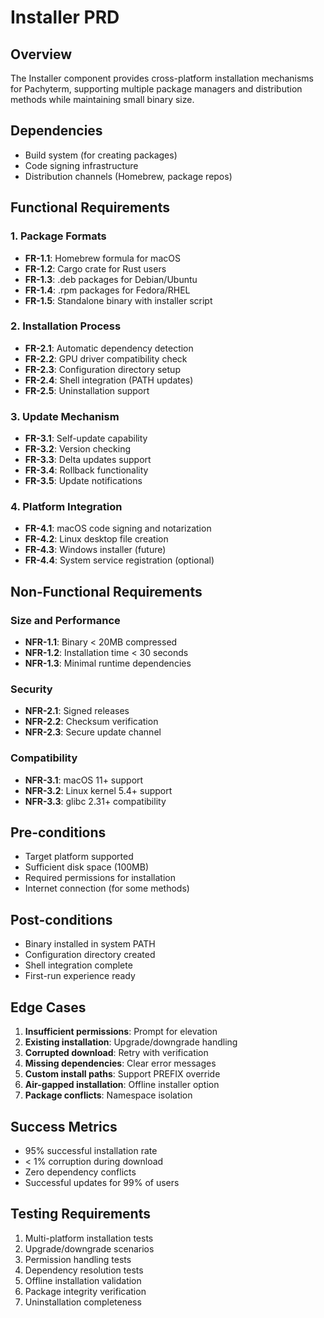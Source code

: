 # Installer PRD

## Overview
The Installer component provides cross-platform installation mechanisms for Pachyterm, supporting multiple package managers and distribution methods while maintaining small binary size.

## Dependencies
- Build system (for creating packages)
- Code signing infrastructure
- Distribution channels (Homebrew, package repos)

## Functional Requirements

### 1. Package Formats
- **FR-1.1**: Homebrew formula for macOS
- **FR-1.2**: Cargo crate for Rust users
- **FR-1.3**: .deb packages for Debian/Ubuntu
- **FR-1.4**: .rpm packages for Fedora/RHEL
- **FR-1.5**: Standalone binary with installer script

### 2. Installation Process
- **FR-2.1**: Automatic dependency detection
- **FR-2.2**: GPU driver compatibility check
- **FR-2.3**: Configuration directory setup
- **FR-2.4**: Shell integration (PATH updates)
- **FR-2.5**: Uninstallation support

### 3. Update Mechanism
- **FR-3.1**: Self-update capability
- **FR-3.2**: Version checking
- **FR-3.3**: Delta updates support
- **FR-3.4**: Rollback functionality
- **FR-3.5**: Update notifications

### 4. Platform Integration
- **FR-4.1**: macOS code signing and notarization
- **FR-4.2**: Linux desktop file creation
- **FR-4.3**: Windows installer (future)
- **FR-4.4**: System service registration (optional)

## Non-Functional Requirements

### Size and Performance
- **NFR-1.1**: Binary < 20MB compressed
- **NFR-1.2**: Installation time < 30 seconds
- **NFR-1.3**: Minimal runtime dependencies

### Security
- **NFR-2.1**: Signed releases
- **NFR-2.2**: Checksum verification
- **NFR-2.3**: Secure update channel

### Compatibility
- **NFR-3.1**: macOS 11+ support
- **NFR-3.2**: Linux kernel 5.4+ support
- **NFR-3.3**: glibc 2.31+ compatibility

## Pre-conditions
- Target platform supported
- Sufficient disk space (100MB)
- Required permissions for installation
- Internet connection (for some methods)

## Post-conditions
- Binary installed in system PATH
- Configuration directory created
- Shell integration complete
- First-run experience ready

## Edge Cases
1. **Insufficient permissions**: Prompt for elevation
2. **Existing installation**: Upgrade/downgrade handling
3. **Corrupted download**: Retry with verification
4. **Missing dependencies**: Clear error messages
5. **Custom install paths**: Support PREFIX override
6. **Air-gapped installation**: Offline installer option
7. **Package conflicts**: Namespace isolation

## Success Metrics
- 95% successful installation rate
- < 1% corruption during download
- Zero dependency conflicts
- Successful updates for 99% of users

## Testing Requirements
1. Multi-platform installation tests
2. Upgrade/downgrade scenarios
3. Permission handling tests
4. Dependency resolution tests
5. Offline installation validation
6. Package integrity verification
7. Uninstallation completeness